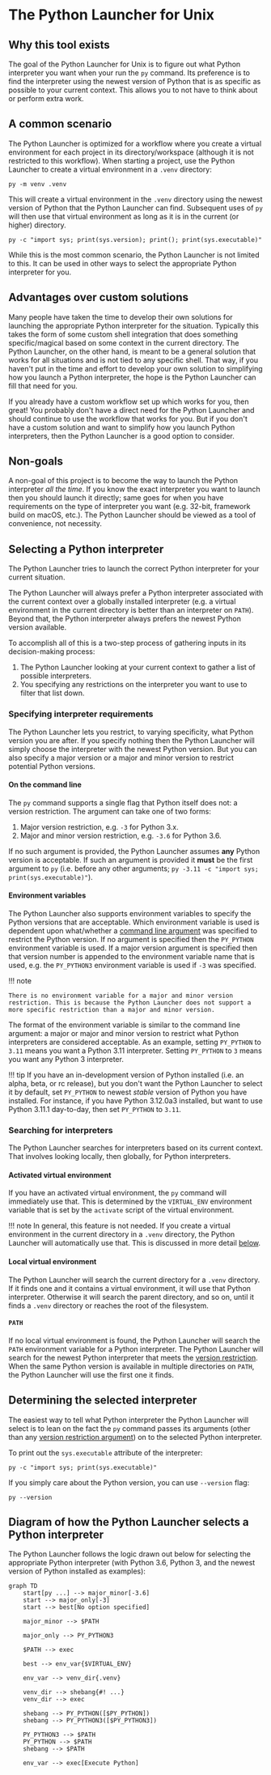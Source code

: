 # The Python Launcher for Unix

## Why this tool exists

The goal of the Python Launcher for Unix is to figure out what Python interpreter you want when your run the `py` command. Its preference is to find the interpreter using the newest version of Python that is as specific as possible to your current context. This allows you to not have to think about or perform extra work.

## A common scenario

The Python Launcher is optimized for a workflow where you create a virtual environment for each project in its directory/workspace (although it is not restricted to this workflow). When starting a project, use the Python Launcher to create a virtual environment in a `.venv` directory:

```console
py -m venv .venv
```

This will create a virtual environment in the `.venv` directory using the newest version of Python that the Python Launcher can find. Subsequent uses of `py` will then use that virtual environment as long as it is in the current (or higher) directory.

```console
py -c "import sys; print(sys.version); print(); print(sys.executable)"
```

While this is the most common scenario, the Python Launcher is not limited to this. It can be used in other ways to select the appropriate Python interpreter for you.

## Advantages over custom solutions

Many people have taken the time to develop their own solutions for launching the appropriate Python interpreter for the situation. Typically this takes the form of some custom shell integration that does something specific/magical based on some context in the current directory. The Python Launcher, on the other hand, is meant to be a general solution that works for all situations and is not tied to any specific shell. That way, if you haven't put in the time and effort to develop your own solution to simplifying how you launch a Python interpreter, the hope is the Python Launcher can fill that need for you.

If you already have a custom workflow set up which works for you, then great! You probably don't have a direct need for the Python Launcher and should continue to use the workflow that works for you. But if you don't have a custom solution and want to simplify how you launch Python interpreters, then the Python Launcher is a good option to consider.

## Non-goals

A non-goal of this project is to become the way to launch the Python
interpreter _all the time_. If you know the exact interpreter you want to launch
then you should launch it directly; same goes for when you have
requirements on the type of interpreter you want (e.g. 32-bit, framework build
on macOS, etc.). The Python Launcher should be viewed as a tool of convenience,
not necessity.

## Selecting a Python interpreter

The Python Launcher tries to launch the correct Python interpreter for your current situation.

The Python Launcher will always prefer a Python interpreter associated with the current context over a globally installed interpreter (e.g. a virtual environment in the current directory is better than an interpreter on `PATH`). Beyond that, the Python interpreter always prefers the newest Python version available.

To accomplish all of this is a two-step process of gathering inputs in its decision-making process:

1. The Python Launcher looking at your current context to gather a list of possible interpreters.
2. You specifying any restrictions on the interpreter you want to use to filter that list down.

### Specifying interpreter requirements

The Python Launcher lets you restrict, to varying specificity, what Python version you are after. If you specify nothing then the Python Launcher will simply choose the interpreter with the newest Python version. But you can also specify a major version or a major and minor version to restrict potential Python versions.

#### On the command line

The `py` command supports a single flag that Python itself does not: a version restriction. The argument can take one of two forms:

1. Major version restriction, e.g. `-3` for Python 3.x.
2. Major and minor version restriction, e.g. `-3.6` for Python 3.6.

If no such argument is provided, the Python Launcher assumes **any** Python version is acceptable. If such an argument is provided it **must** be the first argument to `py` (i.e. before any other arguments; `py -3.11 -c "import sys; print(sys.executable)"`).

#### Environment variables

The Python Launcher also supports environment variables to specify the Python versions that are acceptable. Which environment variable is used is dependent upon what/whether a [command line argument](#on-the-command-line) was specified to restrict the Python version. If no argument is specified then the `PY_PYTHON` environment variable is used. If a major version argument is specified then that version number is appended to the environment variable name that is used, e.g. the `PY_PYTHON3` environment variable is used if `-3` was specified.

!!! note

    There is no environment variable for a major and minor version restriction. This is because the Python Launcher does not support a more specific restriction than a major and minor version.


The format of the environment variable is similar to the command line argument: a major or major and minor version to restrict what Python interpreters are considered acceptable. As an example, setting `PY_PYTHON` to `3.11` means you want a Python 3.11 interpreter. Setting `PY_PYTHON` to `3` means you want any Python 3 interpreter.

!!! tip
    If you have an in-development version of Python installed (i.e. an alpha, beta, or rc release), but you don't want the Python Launcher to select it by default, set `PY_PYTHON` to newest _stable_ version of Python you have installed. For instance, if you have Python 3.12.0a3 installed, but want to use Python 3.11.1 day-to-day, then set `PY_PYTHON` to `3.11`.

### Searching for interpreters

The Python Launcher searches for interpreters based on its current context. That involves looking locally, then globally, for Python interpreters.

#### Activated virtual environment

If you have an activated virtual environment, the `py` command will immediately use that. This is determined by the `VIRTUAL_ENV` environment variable that is set by the `activate` script of the virtual environment.

!!! note
    In general, this feature is not needed. If you create a virtual environment in the current directory in a `.venv` directory, the Python Launcher will automatically use that. This is discussed in more detail [below](#local-virtual-environment).

#### Local virtual environment

The Python Launcher will search the current directory for a `.venv` directory. If it finds one and it contains a virtual environment, it will use that Python interpreter. Otherwise it will search the parent directory, and so on, until it finds a `.venv` directory or reaches the root of the filesystem.

#### `PATH`

If no local virtual environment is found, the Python Launcher will search the `PATH` environment variable for a Python interpreter. The Python Launcher will search for the newest Python interpreter that meets the [version restriction](#specifying-interpreter-requirements). When the same Python version is available in multiple directories on `PATH`, the Python Launcher will use the first one it finds.

## Determining the selected interpreter

The easiest way to tell what Python interpreter the Python Launcher will select is to lean on the fact the `py` command passes its arguments (other than any [version restriction argument](#on-the-command-line)) on to the selected Python interpreter.

To print out the `sys.executable` attribute of the interpreter:

```console
py -c "import sys; print(sys.executable)"
```

If you simply care about the Python version, you can use `--version` flag:

```console
py --version
```

## Diagram of how the Python Launcher selects a Python interpreter

The Python Launcher follows the logic drawn out below for selecting the appropriate Python interpreter (with Python 3.6, Python 3, and the newest version of Python installed as examples):

```mermaid
graph TD
    start[py ...] --> major_minor[-3.6]
    start --> major_only[-3]
    start --> best[No option specified]

    major_minor --> $PATH

    major_only --> PY_PYTHON3

    $PATH --> exec

    best --> env_var{$VIRTUAL_ENV}

    env_var --> venv_dir{.venv}

    venv_dir --> shebang{#! ...}
    venv_dir --> exec

    shebang --> PY_PYTHON([$PY_PYTHON])
    shebang --> PY_PYTHON3([$PY_PYTHON3])

    PY_PYTHON3 --> $PATH
    PY_PYTHON --> $PATH
    shebang --> $PATH

    env_var --> exec[Execute Python]
```
